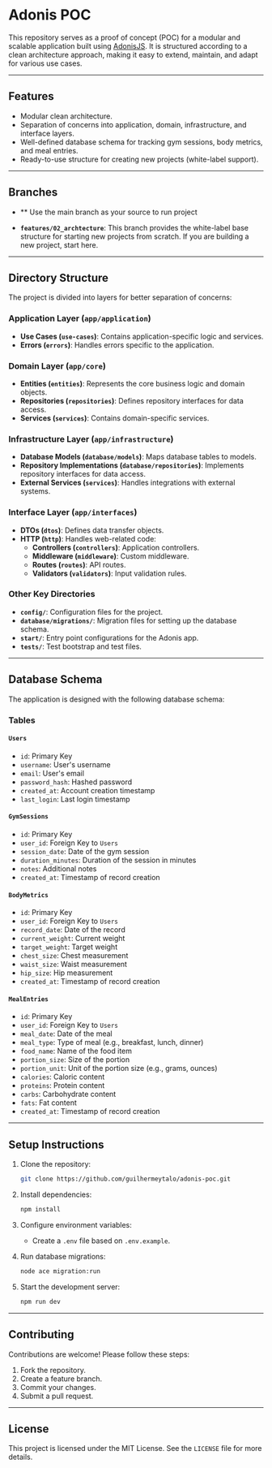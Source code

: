 # Adonis POC

This repository serves as a proof of concept (POC) for a modular and scalable application built using [AdonisJS](https://adonisjs.com/). It is structured according to a clean architecture approach, making it easy to extend, maintain, and adapt for various use cases.

---

## Features

- Modular clean architecture.
- Separation of concerns into application, domain, infrastructure, and interface layers.
- Well-defined database schema for tracking gym sessions, body metrics, and meal entries.
- Ready-to-use structure for creating new projects (white-label support).

---

## Branches

- ** Use the main branch as your source to run project

- **`features/02_archtecture`**: This branch provides the white-label base structure for starting new projects from scratch. If you are building a new project, start here.

---

## Directory Structure

The project is divided into layers for better separation of concerns:

### Application Layer (`app/application`)
- **Use Cases (`use-cases`)**: Contains application-specific logic and services.
- **Errors (`errors`)**: Handles errors specific to the application.

### Domain Layer (`app/core`)
- **Entities (`entities`)**: Represents the core business logic and domain objects.
- **Repositories (`repositories`)**: Defines repository interfaces for data access.
- **Services (`services`)**: Contains domain-specific services.

### Infrastructure Layer (`app/infrastructure`)
- **Database Models (`database/models`)**: Maps database tables to models.
- **Repository Implementations (`database/repositories`)**: Implements repository interfaces for data access.
- **External Services (`services`)**: Handles integrations with external systems.

### Interface Layer (`app/interfaces`)
- **DTOs (`dtos`)**: Defines data transfer objects.
- **HTTP (`http`)**: Handles web-related code:
  - **Controllers (`controllers`)**: Application controllers.
  - **Middleware (`middleware`)**: Custom middleware.
  - **Routes (`routes`)**: API routes.
  - **Validators (`validators`)**: Input validation rules.

### Other Key Directories
- **`config/`**: Configuration files for the project.
- **`database/migrations/`**: Migration files for setting up the database schema.
- **`start/`**: Entry point configurations for the Adonis app.
- **`tests/`**: Test bootstrap and test files.

---

## Database Schema

The application is designed with the following database schema:

### Tables

#### `Users`
- `id`: Primary Key
- `username`: User's username
- `email`: User's email
- `password_hash`: Hashed password
- `created_at`: Account creation timestamp
- `last_login`: Last login timestamp

#### `GymSessions`
- `id`: Primary Key
- `user_id`: Foreign Key to `Users`
- `session_date`: Date of the gym session
- `duration_minutes`: Duration of the session in minutes
- `notes`: Additional notes
- `created_at`: Timestamp of record creation

#### `BodyMetrics`
- `id`: Primary Key
- `user_id`: Foreign Key to `Users`
- `record_date`: Date of the record
- `current_weight`: Current weight
- `target_weight`: Target weight
- `chest_size`: Chest measurement
- `waist_size`: Waist measurement
- `hip_size`: Hip measurement
- `created_at`: Timestamp of record creation

#### `MealEntries`
- `id`: Primary Key
- `user_id`: Foreign Key to `Users`
- `meal_date`: Date of the meal
- `meal_type`: Type of meal (e.g., breakfast, lunch, dinner)
- `food_name`: Name of the food item
- `portion_size`: Size of the portion
- `portion_unit`: Unit of the portion size (e.g., grams, ounces)
- `calories`: Caloric content
- `proteins`: Protein content
- `carbs`: Carbohydrate content
- `fats`: Fat content
- `created_at`: Timestamp of record creation

---

## Setup Instructions

1. Clone the repository:
   ```bash
   git clone https://github.com/guilhermeytalo/adonis-poc.git
   ```

2. Install dependencies:
   ```bash
   npm install
   ```

3. Configure environment variables:
   - Create a `.env` file based on `.env.example`.

4. Run database migrations:
   ```bash
   node ace migration:run
   ```

5. Start the development server:
   ```bash
   npm run dev
   ```

---

## Contributing

Contributions are welcome! Please follow these steps:
1. Fork the repository.
2. Create a feature branch.
3. Commit your changes.
4. Submit a pull request.

---

## License

This project is licensed under the MIT License. See the `LICENSE` file for more details.
